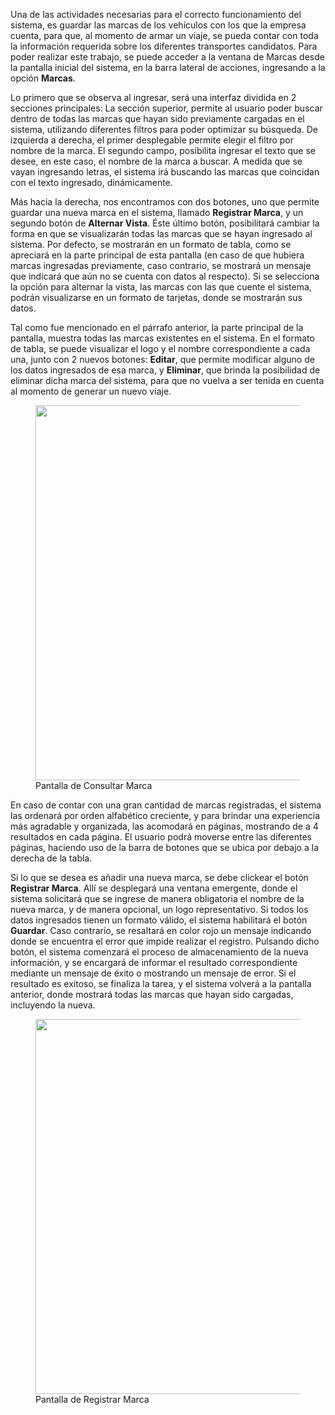 Una de las actividades necesarias para el correcto funcionamiento del sistema, es guardar las marcas de los vehículos con los que la empresa cuenta, para que, al momento de armar un viaje, se pueda contar con toda la información requerida sobre los diferentes transportes candidatos.
Para poder realizar este trabajo, se puede acceder a la ventana de Marcas desde la pantalla inicial del sistema, en la barra lateral de acciones, ingresando a la opción **Marcas**.

Lo primero que se observa al ingresar, será una interfaz dividida en 2 secciones principales:
La sección superior, permite al usuario poder buscar dentro de todas las marcas que hayan sido previamente cargadas en el sistema, utilizando diferentes filtros para poder optimizar su búsqueda. De izquierda a derecha, el primer desplegable permite elegir el filtro por nombre de la marca. El segundo campo, posibilita ingresar el texto que se desee, en este caso, el nombre de la marca a buscar. A medida que se vayan ingresando letras, el sistema irá buscando las marcas que coincidan con el texto ingresado, dinámicamente.

Más hacia la derecha, nos encontramos con dos botones, uno que permite guardar una nueva marca en el sistema, llamado **Registrar Marca**, y un segundo botón de **Alternar Vista**. Éste último botón, posibilitará cambiar la forma en que se visualizarán todas las marcas que se hayan ingresado al sistema. Por defecto, se mostrarán en un formato de tabla, como se apreciará en la parte principal de esta pantalla (en caso de que hubiera marcas ingresadas previamente, caso contrario, se mostrará un mensaje que indicará que aún no se cuenta con datos al respecto). Si se selecciona la opción para alternar la vista, las marcas con las que cuente el sistema, podrán visualizarse en un formato de tarjetas, donde se mostrarán sus datos.

Tal como fue mencionado en el párrafo anterior, la parte principal de la pantalla, muestra todas las marcas existentes en el sistema. En el formato de tabla, se puede visualizar el logo y el nombre correspondiente a cada una, junto con 2 nuevos botones: **Editar**, que permite modificar alguno de los datos ingresados de esa marca, y **Eliminar**, que brinda la posibilidad de eliminar dicha marca del sistema, para que no vuelva a ser tenida en cuenta al momento de generar un nuevo viaje.

<figure>
    <a href="https://i.imgur.com/wfWGNHT.png" target="_blank">
        <img src="https://i.imgur.com/wfWGNHT.png" width="600"/>
    </a>
    <figcaption>Pantalla de Consultar Marca</figcaption>
</figure>

En caso de contar con una gran cantidad de marcas registradas, el sistema las ordenará por orden alfabético creciente, y para brindar una experiencia más agradable y organizada, las acomodará en páginas, mostrando de a 4 resultados en cada página. El usuario podrá moverse entre las diferentes páginas, haciendo uso de la barra de botones que se ubica por debajo a la derecha de la tabla.

Si lo que se desea es añadir una nueva marca, se debe clickear el botón **Registrar Marca**. Allí se desplegará una ventana emergente, donde el sistema solicitará que se ingrese de manera obligatoria el nombre de la nueva marca, y de manera opcional, un logo representativo. Si todos los datos ingresados tienen un formato válido, el sistema habilitará el botón **Guardar**. Caso contrario, se resaltará en color rojo un mensaje indicando donde se encuentra el error que impide realizar el registro. Pulsando dicho botón, el sistema comenzará el proceso de almacenamiento de la nueva información, y se encargará de informar el resultado correspondiente mediante un mensaje de éxito o mostrando un mensaje de error. Si el resultado es exitoso, se finaliza la tarea, y el sistema volverá a la pantalla anterior, donde mostrará todas las marcas que hayan sido cargadas, incluyendo la nueva.

<figure>
    <a href="https://i.imgur.com/caFbbR3.png" target="_blank">
        <img src="https://i.imgur.com/caFbbR3.png" width="600"/>
    </a>
    <figcaption>Pantalla de Registrar Marca</figcaption>
</figure>